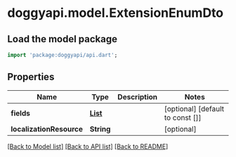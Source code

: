 # doggyapi.model.ExtensionEnumDto

## Load the model package
```dart
import 'package:doggyapi/api.dart';
```

## Properties
Name | Type | Description | Notes
------------ | ------------- | ------------- | -------------
**fields** | [**List<ExtensionEnumFieldDto>**](ExtensionEnumFieldDto.md) |  | [optional] [default to const []]
**localizationResource** | **String** |  | [optional] 

[[Back to Model list]](../README.md#documentation-for-models) [[Back to API list]](../README.md#documentation-for-api-endpoints) [[Back to README]](../README.md)


